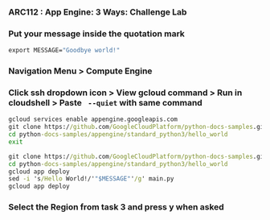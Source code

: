 ### ARC112 :  App Engine: 3 Ways: Challenge Lab 

### Put your message inside the quotation mark
```cmd
export MESSAGE="Goodbye world!"
```
### Navigation Menu > Compute Engine
### Click ssh dropdown icon > View gcloud command > Run in cloudshell > Paste ` --quiet` with same command 
```cmd
gcloud services enable appengine.googleapis.com
git clone https://github.com/GoogleCloudPlatform/python-docs-samples.git
cd python-docs-samples/appengine/standard_python3/hello_world
exit
```
```cmd
git clone https://github.com/GoogleCloudPlatform/python-docs-samples.git
cd python-docs-samples/appengine/standard_python3/hello_world
gcloud app deploy
sed -i 's/Hello World!/'"$MESSAGE"'/g' main.py
gcloud app deploy
```
### Select the Region from task 3 and press y when asked
